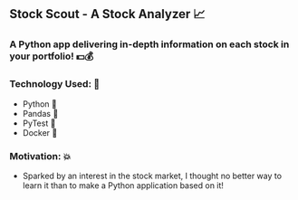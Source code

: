 ## Stock Scout - A Stock Analyzer 📈

### A Python app delivering in-depth information on each stock in your portfolio! 💵💰

### Technology Used: 🦾
- Python 🐍
- Pandas 🐼
- PyTest 🧪
- Docker 🐳

### Motivation: 💥
- Sparked by an interest in the stock market, I thought no better way to learn it than to make a Python application based on it!



 
